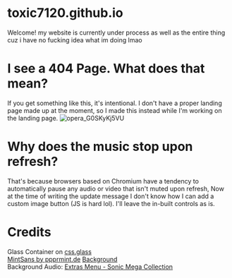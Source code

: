 # toxic7120.github.io
Welcome!
my website is currently under process as well as the entire thing cuz i have no fucking idea what im doing lmao
# I see a 404 Page. What does that mean?
If you get something like this, it's intentional. I don't have a proper landing page made up at the moment, so I made this instead while I'm working on the landing page.
![opera_G0SKyKj5VU](https://github.com/user-attachments/assets/27269928-3aa2-4b04-b340-58f92a899d78)

# Why does the music stop upon refresh?
That's because browsers based on Chromium have a tendency to automatically pause any audio or video that isn't muted upon refresh, Now at the time of writing the update message I don't know how I can add a custom image button (JS is hard lol). I'll leave the in-built controls as is.

# Credits
Glass Container on [css.glass](https://css.glass) <br>
[MintSans by ppprmint.de](https://pprmint.de/projects/mintsans)
[Background](https://www.youtube.com/watch?v=MUVo20q6tx8) <br>
Background Audio: [Extras Menu - Sonic Mega Collection](https://www.youtube.com/watch?v=EmFsRw6zGi0)
